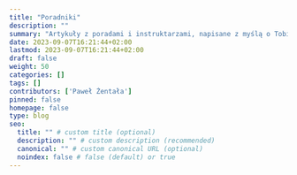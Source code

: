 ```yaml
---
title: "Poradniki"
description: ""
summary: "Artykuły z poradami i instruktarzami, napisane z myślą o Tobie, Twoich potrzebach i Twoim inteligentnym domu. Wprowadzenia dla  planujących i samodzielnie wykonująch Smart Home."
date: 2023-09-07T16:21:44+02:00
lastmod: 2023-09-07T16:21:44+02:00
draft: false
weight: 50
categories: []
tags: []
contributors: ['Paweł Żentała']
pinned: false
homepage: false
type: blog
seo:
  title: "" # custom title (optional)
  description: "" # custom description (recommended)
  canonical: "" # custom canonical URL (optional)
  noindex: false # false (default) or true
---
```


